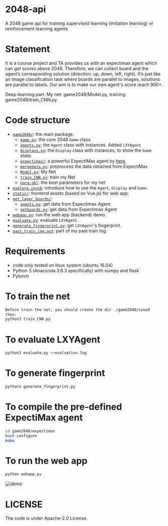 # 2048-api
A 2048 game api for training supervised learning (imitation learning) or reinforcement learning agents
# Statement
It is a course project and TA provides us with an expectimax agent which can get scores above 2048. Therefore, we can collect board and the agent’s corresponding solution (direction: up, down, left,  right). It’s just like an image classification task where boards are parallel to images, solutions are parallel to labels. Our aim is to make our own agent's score reach 900+. 

Deep learning part. My net: game2048/Model.py, training: game2048/train_CNN.py.
# Code structure
* [`game2048/`](game2048/): the main package.
    * [`game.py`](game2048/game.py): the core 2048 `Game` class.
    * [`agents.py`](game2048/agents.py): the `Agent` class with instances. Added `LXYAgent`
    * [`displays.py`](game2048/displays.py): the `Display` class with instances, to show the `Game` state.
    * [`expectimax/`](game2048/expectimax): a powerful ExpectiMax agent by [here](https://github.com/nneonneo/2048-ai).
    * [`mergedata.py`](game2048/mergedata.py): preprocess the data obtained from ExpectiMax
    * [`Model.py`](game2048/Model.py): My Net
    * [`train_CNN.py`](game2048/train_CNN.py): train my Net
    * [`para.pkl`](game2048/para.pkl): the best parameters for my net
* [`explore.ipynb`](explore.ipynb): introduce how to use the `Agent`, `Display` and `Game`.
* [`static/`](static/): frontend assets (based on Vue.js) for web app.
* [`get_layer_boards/`](get_layer_boards/): 
    * [`agents.py`](get_layer_boards/agents.py): get data from Expectimax Agent
    * [`getboards.py`](get_layer_boards/getboards.py): get data from Expectimax Agent
* [`webapp.py`](webapp.py): run the web app (backend) demo.
* [`evaluate.py`](evaluate.py): evaluate `LXYAgent`.
* [`generate_fingerprint.py`](generate_fingerprint.py): get `LXYAgent`'s fingerprint.
* [`past_train_log.out`](past_train_log.out): part of my past train log.

# Requirements
* code only tested on linux system (ubuntu 16.04)
* Python 3 (Anaconda 3.6.3 specifically) with numpy and flask
* Pytorch

# To train the net
```bash
Before train the net, you should create the dir ./game2048/saved
then:
python3 train_CNN.py
```
# To evaluate LXYAgent
```bash
python3 evaluate.py >>evaluation.log
```
# To generate fingerprint
```bash
python3 generate_fingerprint.py
```
# To compile the pre-defined ExpectiMax agent

```bash
cd game2048/expectimax
bash configure
make
```

# To run the web app
```bash
python webapp.py
```
![demo](preview2048.gif)

# LICENSE
The code is under Apache-2.0 License.

